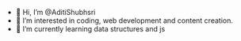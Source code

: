 - 👋 Hi, I’m @AditiShubhsri
- 👀 I’m interested in coding, web development and content creation.
- 🌱 I’m currently learning data structures and js


<!---
AditiShubhsri/AditiShubhsri is a ✨ special ✨ repository because its `README.md` (this file) appears on your GitHub profile.
You can click the Preview link to take a look at your changes.
--->
